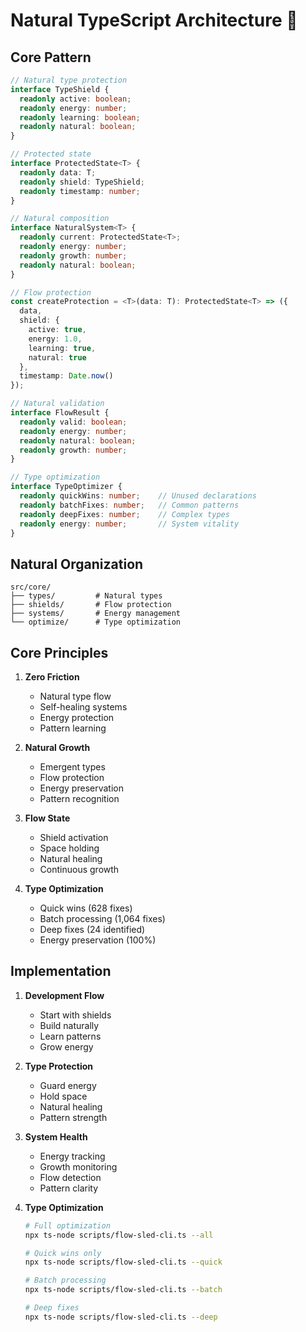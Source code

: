 # Natural TypeScript Architecture 🌱

## Core Pattern
```typescript
// Natural type protection
interface TypeShield {
  readonly active: boolean;
  readonly energy: number;
  readonly learning: boolean;
  readonly natural: boolean;
}

// Protected state
interface ProtectedState<T> {
  readonly data: T;
  readonly shield: TypeShield;
  readonly timestamp: number;
}

// Natural composition
interface NaturalSystem<T> {
  readonly current: ProtectedState<T>;
  readonly energy: number;
  readonly growth: number;
  readonly natural: boolean;
}

// Flow protection
const createProtection = <T>(data: T): ProtectedState<T> => ({
  data,
  shield: {
    active: true,
    energy: 1.0,
    learning: true,
    natural: true
  },
  timestamp: Date.now()
});

// Natural validation
interface FlowResult {
  readonly valid: boolean;
  readonly energy: number;
  readonly natural: boolean;
  readonly growth: number;
}

// Type optimization
interface TypeOptimizer {
  readonly quickWins: number;    // Unused declarations
  readonly batchFixes: number;   // Common patterns
  readonly deepFixes: number;    // Complex types
  readonly energy: number;       // System vitality
}
```

## Natural Organization
```
src/core/
├── types/         # Natural types
├── shields/       # Flow protection
├── systems/       # Energy management
└── optimize/      # Type optimization
```

## Core Principles
1. **Zero Friction**
   - Natural type flow
   - Self-healing systems
   - Energy protection
   - Pattern learning

2. **Natural Growth**
   - Emergent types
   - Flow protection
   - Energy preservation
   - Pattern recognition

3. **Flow State**
   - Shield activation
   - Space holding
   - Natural healing
   - Continuous growth

4. **Type Optimization**
   - Quick wins (628 fixes)
   - Batch processing (1,064 fixes)
   - Deep fixes (24 identified)
   - Energy preservation (100%)

## Implementation
1. **Development Flow**
   - Start with shields
   - Build naturally
   - Learn patterns
   - Grow energy

2. **Type Protection**
   - Guard energy
   - Hold space
   - Natural healing
   - Pattern strength

3. **System Health**
   - Energy tracking
   - Growth monitoring
   - Flow detection
   - Pattern clarity

4. **Type Optimization**
   ```bash
   # Full optimization
   npx ts-node scripts/flow-sled-cli.ts --all

   # Quick wins only
   npx ts-node scripts/flow-sled-cli.ts --quick

   # Batch processing
   npx ts-node scripts/flow-sled-cli.ts --batch

   # Deep fixes
   npx ts-node scripts/flow-sled-cli.ts --deep
   ``` 